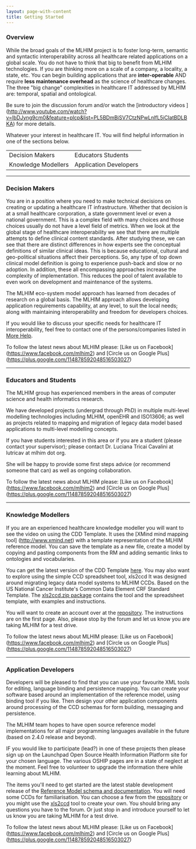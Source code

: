```yaml
---
layout: page-with-content
title: Getting Started
---
```


<h3 id="overview">Overview
</h3>

While the broad goals of the MLHIM project is to foster long-term,
semantic and syntactic interoperability across all healthcare related
applications on a global scale.
You do not have to think that big to benefit from MLHIM
technologies.
If you are thinking more on a scale of a company, a locality, a state,
etc.
You can begin building applications that are **inter-operable** AND
require **less maintenance overhead** as  the science of healthcare changes.
The three "big change" complexities in healthcare IT addressed by
MLHIM are: temporal, spatial and ontological.

Be sure to join the discussion forum and/or watch the [introductory videos ] (http://www.youtube.com/watch?v=lbDJyng9cm0&feature=plcp&list=PL5BDmBjSV7CtzNPwLnlfL5iCIatBDLBKA) for more details.

Whatever your interest in healthcare IT. You will find helpful
information in one of the sections below.

<table class="table table-bordered">
    <tr>
        <td>Decision Makers</td>
        <td>Educators  Students</td>
    </tr>
     <tr>
        <td>Knowledge Modellers</td>
        <td>Application Developers </td>
    </tr>
</table>

------------------------------

<h3 id="decision-makers">Decision Makers
</h3>

You are in a position where you need to make technical decisions on
creating or updating a healthcare IT infrastructure.
Whether that decision is at a small healthcare corporation, a state
government level or even a national government.
This is a complex field with many choices and those choices usually do
not have a level field of metrics.
When we look at the global stage of healthcare interoperability we see
that there are multiple attempts to define clinical content
standards.
After studying these, we can see that there are distinct differences
in how experts see the conceptual definitions of similar clinical
ideas.
This is because educational, cultural and geo-political situations
affect their perceptions.
So, any type of top down clinical model definition is going to
experience push-back and slow or no adoption.
In addition, these all encompassing approaches increase the complexity
of implementation.
This reduces the pool of talent available to even work on development
and maintenance of the systems.

The MLHIM eco-system model approach has learned from decades of
research on a global basis.  The MLHIM approach allows developing
application requirements capability, at any level, to suit the local
needs; along with maintaining interoperability and freedom for
developers choices.

If you would like to discuss your specific needs for healthcare IT
interoperability, feel free to contact one of the persons/companies
listed in [More Help](http://www.mlhim.org/home/start/more-help).

To follow the latest news about MLHIM please:
[Like us on Facebook] (https://www.facebook.com/mlhim2) and
[Circle us on Google Plus] (https://plus.google.com/114878592048516503027)

-------------------------------

<h3 id="educators-students">Educators and Students
</h3>

The MLHIM group has experienced members in the areas of computer
science and health informatics research.

We have developed projects (undergrad through PhD) in multiple
multi-level modelling technologies including MLHIM, openEHR and
ISO13606; as well as projects related to mapping and migration of
legacy data model based applications to multi-level modelling
concepts.

If you have students interested in this area or if you are a student
(please contact your supervisor); please contact Dr. Luciana Tricai
Cavalini at lutricav at mlhim dot org.

She will be happy to provide some first steps advice (or recommend
someone that can)  as well as ongoing collaboration.

To follow the latest news about MLHIM please:
[Like us on Facebook] (https://www.facebook.com/mlhim2) and
[Circle us on Google Plus] (https://plus.google.com/114878592048516503027)

-------------------------------

<h3 id="knowledge-modellers"> Knowledge Modellers
</h3>

If you are an experienced healthcare knowledge modeller you will want
to see the video on using the CDD Template. It uses the [XMind mind mapping tool] (http://www.xmind.net) with a template representation of the MLHIM reference model.  You can save the template as a new file, create a model by
copying and pasting components from the RM and adding semantic links
to ontologies and vocabularies.

You can get the latest version of the CDD Template [here](http://www.hkcr.net/tools/xmind-templates).  You may also want to explore using the simple CCD spreadsheet tool, xls2ccd   It was designed around migrating legacy data model systems to MLHIM CCDs. Based on the US National Cancer Institute's Common Data Element CRF Standard Template.  The [xls2ccd.zip  package](http://www.hkcr.net/tools/xls2ccd) contains the tool and the spreadsheet template, with examples and instructions.

You will want to create an account over at the [repository](http://www.hkcr.net).  The
instructions are on the first page.  Also, please stop by the forum
and let us know you are taking MLHIM for a test drive.

To follow the latest news about MLHIM please:
[Like us on Facebook] (https://www.facebook.com/mlhim2) and
[Circle us on Google Plus] (https://plus.google.com/114878592048516503027)

-------------------------------


<h3 id="app-devs"> Application Developers
</h3>

Developers will be pleased to find that you can use your favourite XML
tools for editing, language binding and persistence mapping.  You can
create your software based around an implementation of the reference
model, using binding tool if you like.  Then design your other
application components around processing of the CCD schemas for form
building, messaging and persistence.

The MLHIM team hopes to have
open source reference model implementations for all major programming
languages available in the future (based on 2.4.0 release and beyond).

IF you would like to participate (lead?) in one of these projects
then please sign up on the Launchpad Open Source Health Information
Platform site for your chosen language.     The various OSHIP pages
are in a state of neglect at the moment.  Feel free to volunteer to
upgrade the information there while learning about MLHIM.

The items you'll need to get started are the latest stable development
release of the [Reference Model schema and documentation](https://docs.google.com/folder/d/0B9KiX8eH4fiKQVZoRll1UGs1bUE/edit?pli=1).  You will
need some CCDs for familiarisation.  You can choose a few from the
[repository](http://www.hkcr.net) or you might use the [xls2ccd](http://www.hkcr.net/tools/xls2ccd/view) tool to create your own.  You
should bring any questions you have to the forum.  Or just stop in and
introduce yourself to let us know you are taking MLHIM for a test
drive.

To follow the latest news about MLHIM please:
[Like us on Facebook] (https://www.facebook.com/mlhim2) and
[Circle us on Google Plus] (https://plus.google.com/114878592048516503027)
